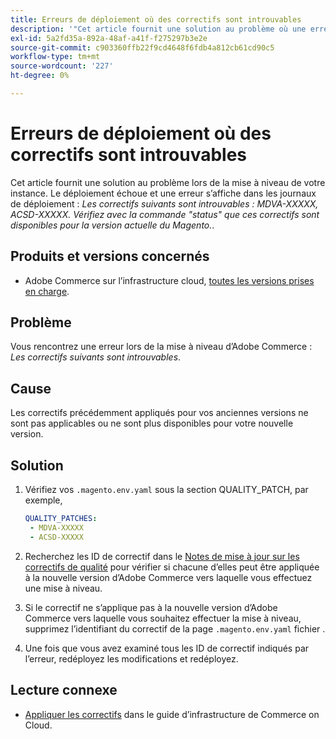 ```yaml
---
title: Erreurs de déploiement où des correctifs sont introuvables
description: '"Cet article fournit une solution au problème où une erreur s’affiche *Les correctifs suivants n’ont pas été trouvés : MDVA-XXXXX, ACSD-XXXXX. Veuillez vérifier avec la commande "status" la disponibilité de ces correctifs pour la version actuelle du Magento*."'
exl-id: 5a2fd35a-892a-48af-a41f-f275297b3e2e
source-git-commit: c903360ffb22f9cd4648f6fdb4a812cb61cd90c5
workflow-type: tm+mt
source-wordcount: '227'
ht-degree: 0%

---
```


# Erreurs de déploiement où des correctifs sont introuvables

Cet article fournit une solution au problème lors de la mise à niveau de votre instance. Le déploiement échoue et une erreur s’affiche dans les journaux de déploiement : *Les correctifs suivants sont introuvables : MDVA-XXXXX, ACSD-XXXXX. Vérifiez avec la commande &quot;status&quot; que ces correctifs sont disponibles pour la version actuelle du Magento.*.

## Produits et versions concernés

* Adobe Commerce sur l’infrastructure cloud, [toutes les versions prises en charge](https://magento.com/sites/default/files/magento-software-lifecycle-policy.pdf).


## Problème

Vous rencontrez une erreur lors de la mise à niveau d’Adobe Commerce : *Les correctifs suivants sont introuvables*.

## Cause

Les correctifs précédemment appliqués pour vos anciennes versions ne sont pas applicables ou ne sont plus disponibles pour votre nouvelle version.

## Solution

1. Vérifiez vos `.magento.env.yaml` sous la section QUALITY_PATCH, par exemple,

   ```yaml
   QUALITY_PATCHES:
    - MDVA-XXXXX
    - ACSD-XXXXX
   ```

1. Recherchez les ID de correctif dans le [Notes de mise à jour sur les correctifs de qualité](/docs/commerce-operations/tools/quality-patches-tool/release-notes.html) pour vérifier si chacune d’elles peut être appliquée à la nouvelle version d’Adobe Commerce vers laquelle vous effectuez une mise à niveau.
1. Si le correctif ne s’applique pas à la nouvelle version d’Adobe Commerce vers laquelle vous souhaitez effectuer la mise à niveau, supprimez l’identifiant du correctif de la page `.magento.env.yaml` fichier .
1. Une fois que vous avez examiné tous les ID de correctif indiqués par l’erreur, redéployez les modifications et redéployez.

## Lecture connexe

* [Appliquer les correctifs](/docs/commerce-cloud-service/user-guide/develop/upgrade/apply-patches.html?lang=en#apply-a-patch-in-a-local-environment) dans le guide d’infrastructure de Commerce on Cloud.
